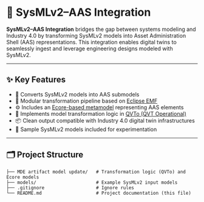 # 🔗 SysMLv2–AAS Integration

**SysMLv2–AAS Integration** bridges the gap between systems modeling and Industry 4.0 by transforming SysMLv2 models into Asset Administration Shell (AAS) representations. This integration enables digital twins to seamlessly ingest and leverage engineering designs modeled with SysMLv2.

---

## ✨ Key Features

- 🔄 Converts SysMLv2 models into AAS submodels
- 🧩 Modular transformation pipeline based on [Eclipse EMF](https://www.eclipse.org/modeling/emf/)
- ⚙️ Includes an [Ecore-based metamodel](https://wiki.eclipse.org/Ecore) representing AAS elements
- 🔧 Implements model transformation logic in [QVTo (QVT Operational)](https://www.eclipse.org/mmt/qvto/)
- 📦 Clean output compatible with Industry 4.0 digital twin infrastructures
- 🧪 Sample SysMLv2 models included for experimentation

---

## 🗂️ Project Structure

```text
├── MDE artifact model update/   # Transformation logic (QVTo) and Ecore models
├── models/                      # Example SysMLv2 input models
├── .gitignore                   # Ignore rules
└── README.md                    # Project documentation (this file)
